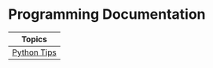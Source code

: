 # Programming Documentation

<table data-card-size="large" data-view="cards"><thead><tr><th>Topics</th></tr></thead><tbody><tr><td><a href="python/advanced-python.md">Python Tips</a></td></tr></tbody></table>
